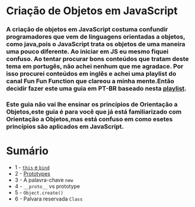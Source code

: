 # Criação de Objetos em JavaScript
### A criação de objetos em JavaScript costuma confundir programadores que vem de linguagens orientadas a objetos, como java,pois o JavaScript trata os objetos de uma maneira uma pouco diferente. Ao iniciar em JS eu mesmo fiquei confuso. Ao tentar procurar bons conteúdos que tratam deste tema em portugês, não achei nenhum que me agradace. Por isso procurei  conteúdos em inglês e achei uma playlist do canal Fun Fun Function que clareou a minha mente.Então decidir fazer este uma guia em PT-BR baseado nesta [playlist](https://www.youtube.com/playlist?list=PL0zVEGEvSaeHBZFy6Q8731rcwk0Gtuxub).

### Este guia não vai lhe ensinar os princípios de Orientação a Objetos,este guia é para você que já está familiarizado com Orientação a Objetos,mas está confuso em como esetes princípios são aplicados em JavaScript.


# Sumário
* 1 - [`this` e `bind`](https://github.com/lucasluz99/Criacao-de-objetos-em-JavaScript/blob/master/this-bind.md)
* 2 - [Prototypes](https://github.com/lucasluz99/Criacao-de-objetos-em-JavaScript/blob/master/prototype.md)
* 3 - A palavra-chave `new`
* 4 - `__proto__` vs prototype
* 5 - `Object.create()`
* 6 - Palvara reservada `Class`
